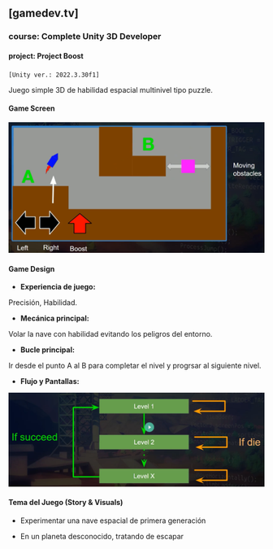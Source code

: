 ## [gamedev.tv]

### course: Complete Unity 3D Developer

#### project: Project Boost 

`[Unity ver.: 2022.3.30f1]`

Juego simple 3D de habilidad espacial multinivel tipo puzzle.

#### Game Screen

<center>

![gameplay](Docs/gameplay.png)

</center>

#### Game Design

- **Experiencia de juego:**

Precisión, Habilidad.

- **Mecánica principal:**

Volar la nave con habilidad evitando los peligros del entorno.

- **Bucle principal:**

Ir desde el punto A al B para completar el nivel y progrsar al siguiente nivel.

- **Flujo y Pantallas:**

<center>

![gameflow](Docs/gameflow.png)

</center>

#### Tema del Juego (Story & Visuals)

- Experimentar una nave espacial de primera generación

- En un planeta desconocido, tratando de escapar


